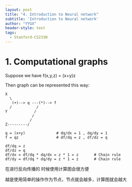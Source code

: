 ```yaml
---
layout: post
title: "4. Introduction to Neural network"
subtitle: 'Introduction to Neural network'
author: "YYGX"
header-style: text
tags:
  - Stanford-CS231N
---
```



# 1. Computational graphs
Suppose we have f(x,y,z) = (x+y)z

Then graph can be represented this way:

```
X         
  \
   (+)--> q ---(*)--> f
  /           /
Y            /
            /
           /
Z---------/
```

```
q = (x+y)              # dq/dx = 1 , dq/dy = 1
f = qz                 # df/dq = z , df/dz = q
```

```
df/dq = z
df/dz = q
df/dx = df/dq * dq/dx = z * 1 = z       # Chain rule
df/dy = df/dq * dq/dy = z * 1 = z       # Chain rule
```
在进行反向传播的 时候使用计算图会很方便

越是使用简单的操作作为节点，节点就会越多，计算图就会越大

